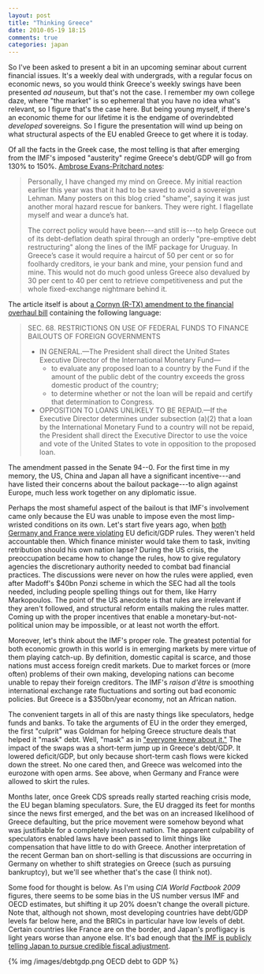 ```yaml
---
layout: post
title: "Thinking Greece"
date: 2010-05-19 18:15
comments: true
categories: japan
---
```


So I've been asked to present a bit in an upcoming seminar about current
financial issues. It's a weekly deal with undergrads, with a regular focus on
economic news, so you would think Greece's weekly swings have been presented
_ad nauseum_, but that's not the case. I remember my own college daze, where
"the market" is so ephemeral that you have no idea what's relevant, so I figure
that's the case here. But being young myself, if there's an economic theme for
our lifetime it is the endgame of overindebted _developed_ sovereigns. So I
figure the presentation will wind up being on what structural aspects of the EU
enabled Greece to get where it is today.

Of all the facts in the Greek case, the most telling is that after emerging from
the IMF's imposed "austerity" regime Greece's debt/GDP will go from 130% to
150%. [Ambrose Evans-Pritchard notes][ambrose]:

> Personally, I have changed my mind on Greece. My initial reaction earlier this
> year was that it had to be saved to avoid a sovereign Lehman. Many posters on
> this blog cried "shame", saying it was just another moral hazard rescue for
> bankers. They were right. I flagellate myself and wear a dunce’s hat.
>
> The correct policy would have been---and still is---to help Greece out
> of its debt-deflation death spiral through an orderly "pre-emptive debt
> restructuring" along the lines of the IMF package for Uruguay. In Greece’s
> case it would require a haircut of 50 per cent or so for foolhardy creditors,
> ie your bank and mine, your pension fund and mine. This would not do much
> good unless Greece also devalued by 30 per cent to 40 per cent to retrieve
> competitiveness and put the whole fixed-exchange nightmare behind it.

The article itself is about [a Cornyn (R-TX) amendment to the financial overhaul
bill][cornyn] containing the following language:

> SEC. 68. RESTRICTIONS ON USE OF FEDERAL FUNDS TO FINANCE BAILOUTS OF FOREIGN
> GOVERNMENTS
> 
> * IN GENERAL.—The President shall direct the United States Executive Director of
>   the International Monetary Fund—
>   * to evaluate any proposed loan to a country by the Fund if the amount of
>     the public debt of the country exceeds the gross domestic product of the
>     country;
>   * to determine whether or not the loan will
>     be repaid and certify that determination to Congress.
> * OPPOSITION TO LOANS UNLIKELY TO BE REPAID.—If the Executive Director
>   determines under subsection (a)(2) that a loan by the International Monetary
>   Fund to a country will not be repaid, the President shall direct the
>   Executive Director to use the voice and vote of the United States to vote in
>   opposition to the proposed loan.

The amendment passed in the Senate 94--0. For the first time in my memory, the
US, China and Japan all have a significant incentive---and have listed their
concerns about the bailout package---to align against Europe, much less work
together on any diplomatic issue.

Perhaps the most shameful aspect of the bailout is that IMF's involvement came
only because the EU was unable to impose even the most limp-wristed conditions
on its own. Let's start five years ago, when [both Germany and France were
violating][violating] EU deficit/GDP rules. They weren't held accountable
then. Which finance minister would take them to task, inviting retribution
should his own nation lapse? During the US crisis, the preoccupation became how
to change the rules, how to give regulatory agencies the discretionary authority
needed to combat bad financial practices. The discussions were never on how the
rules were applied, even after Madoff's $40bn Ponzi scheme in which the SEC had
all the tools needed, including people spelling things out for them, like Harry
Markopoulos. The point of the US anecdote is that rules are irrelevant if they
aren't followed, and structural reform entails making the rules matter. Coming
up with the proper incentives that enable a monetary-but-not-political union may
be impossible, or at least not worth the effort.

Moreover, let's think about the IMF's proper role. The greatest potential for
both economic growth in this world is in emerging markets by mere virtue of
them playing catch-up. By definition, domestic capital is scarce, and those
nations must access foreign credit markets. Due to market forces or (more often)
problems of their own making, developing nations can become unable to repay
their foreign creditors. The IMF's _raison d'être_ is smoothing international
exchange rate fluctuations and sorting out bad economic policies. But Greece is
a $350bn/year economy, not an African nation.

The convenient targets in all of this are nasty things like speculators, hedge
funds and banks. To take the arguments of EU in the order they emerged, the
first "culprit" was Goldman for helping Greece structure deals that helped
it "mask" debt. Well, "mask" as in ["everyone knew about it."][everyone] The
impact of the swaps was a short-term jump up in Greece's debt/GDP. It lowered
deficit/GDP, but only because short-term cash flows were kicked down the
street. No one cared then, and Greece was welcomed into the eurozone with open
arms. See above, when Germany and France were allowed to skirt the rules.

Months later, once Greek CDS spreads really started reaching crisis mode, the
EU began blaming speculators. Sure, the EU dragged its feet for months since
the news first emerged, and the bet was on an increased likelihood of Greece
defaulting, but the price movement were somehow beyond what was justifiable for
a completely insolvent nation. The apparent culpability of speculators enabled
laws have been passed to limit things like compensation that have little to do
with Greece. Another interpretation of the recent German ban on short-selling
is that discussions are occurring in Germany on whether to shift strategies on
Greece (such as pursuing bankruptcy), but we'll see whether that's the case (I
think not).

Some food for thought is below. As I'm using _CIA World Factbook 2009_ figures,
there seems to be some bias in the US number versus IMF and OECD estimates,
but shifting it up 20% doesn't change the overall picture. Note that, although
not shown, most developing countries have debt/GDP levels far below here, and
the BRICs in particular have low levels of debt. Certain countries like France
are on the border, and Japan's profligacy is light years worse than anyone
else. It's bad enough that [the IMF is publicly telling Japan to pursue credible
fiscal adjustment][japan].

<object type="image/svg+xml" data="/images/debtgdp.svg" style="width:400px;height:400px">
{% img /images/debtgdp.png OECD debt to GDP %}
</object>

  [ambrose]:http://blogs.telegraph.co.uk/finance/ambroseevans-pritchard/100005734/congress-blocks-indiscriminate-imf-aid-for-europe/
  [cornyn]:http://cornyn.senate.gov/public/?a=Files.Serve&File_id=a06cc378-d824-4a41-b1fe-3cf254a73316
  [violating]:http://cornyn.senate.gov/public/?a=Files.Serve&File_id=a06cc378-d824-4a41-b1fe-3cf254a73316
  [everyone]:http://www.risk.net/risk-magazine/feature/1498135/revealed-goldman-sachs-mega-deal-greece
  [japan]:http://www.bloomberg.com/apps/news?pid=20601087&sid=aSTgkamT7kRM
